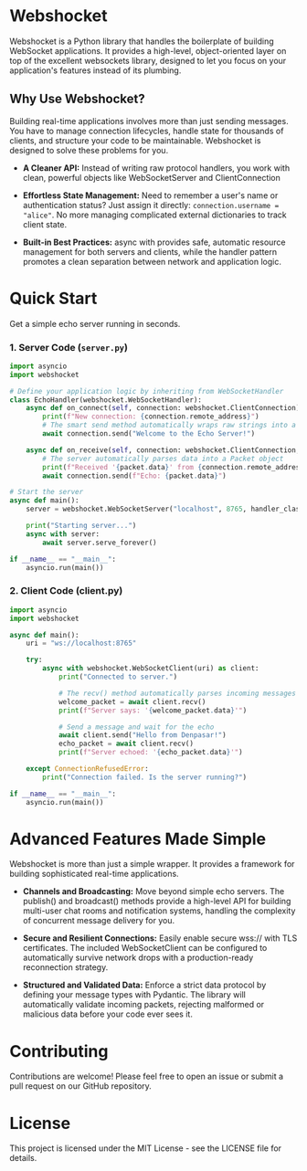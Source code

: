 # Webshocket

Webshocket is a Python library that handles the boilerplate of building WebSocket applications. It provides a high-level, object-oriented layer on top of the excellent websockets library, designed to let you focus on your application's features instead of its plumbing.

## Why Use Webshocket?

Building real-time applications involves more than just sending messages. You have to manage connection lifecycles, handle state for thousands of clients, and structure your code to be maintainable. Webshocket is designed to solve these problems for you.

- **A Cleaner API:** Instead of writing raw protocol handlers, you work with clean, powerful objects like WebSocketServer and ClientConnection

- **Effortless State Management:** Need to remember a user's name or authentication status? Just assign it directly: `connection.username = "alice"`. No more managing complicated external dictionaries to track client state.

- **Built-in Best Practices:** async with provides safe, automatic resource management for both servers and clients, while the handler pattern promotes a clean separation between network and application logic.

# Quick Start

Get a simple echo server running in seconds.

### 1. Server Code (`server.py`)

```python
import asyncio
import webshocket

# Define your application logic by inheriting from WebSocketHandler
class EchoHandler(webshocket.WebSocketHandler):
    async def on_connect(self, connection: webshocket.ClientConnection):
        print(f"New connection: {connection.remote_address}")
        # The smart send method automatically wraps raw strings into a Packet
        await connection.send("Welcome to the Echo Server!")

    async def on_receive(self, connection: webshocket.ClientConnection, packet: webshocket.Packet):
        # The server automatically parses data into a Packet object
        print(f"Received '{packet.data}' from {connection.remote_address}")
        await connection.send(f"Echo: {packet.data}")

# Start the server
async def main():
    server = webshocket.WebSocketServer("localhost", 8765, handler_class=EchoHandler)

    print("Starting server...")
    async with server:
        await server.serve_forever()

if __name__ == "__main__":
    asyncio.run(main())
```

### 2. Client Code (client.py)

```python
import asyncio
import webshocket

async def main():
    uri = "ws://localhost:8765"

    try:
        async with webshocket.WebSocketClient(uri) as client:
            print("Connected to server.")

            # The recv() method automatically parses incoming messages into Packets
            welcome_packet = await client.recv()
            print(f"Server says: '{welcome_packet.data}'")

            # Send a message and wait for the echo
            await client.send("Hello from Denpasar!")
            echo_packet = await client.recv()
            print(f"Server echoed: '{echo_packet.data}'")

    except ConnectionRefusedError:
        print("Connection failed. Is the server running?")

if __name__ == "__main__":
    asyncio.run(main())
```

# Advanced Features Made Simple

Webshocket is more than just a simple wrapper. It provides a framework for building sophisticated real-time applications.

- **Channels and Broadcasting:** Move beyond simple echo servers. The publish() and broadcast() methods provide a high-level API for building multi-user chat rooms and notification systems, handling the complexity of concurrent message delivery for you.

- **Secure and Resilient Connections:** Easily enable secure wss:// with TLS certificates. The included WebSocketClient can be configured to automatically survive network drops with a production-ready reconnection strategy.

- **Structured and Validated Data:** Enforce a strict data protocol by defining your message types with Pydantic. The library will automatically validate incoming packets, rejecting malformed or malicious data before your code ever sees it.

# Contributing

Contributions are welcome! Please feel free to open an issue or submit a pull request on our GitHub repository.

# License

This project is licensed under the MIT License - see the LICENSE file for details.
